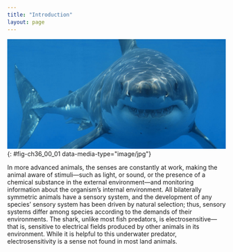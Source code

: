 ```yaml
---
title: "Introduction"
layout: page
---
```



<?cnx.eoc class="summary" title="Sections Summary"?>

<?cnx.eoc class="art-exercise" title="Art Connections"?>

<?cnx.eoc class="multiple-choice" title="Multiple Choice"?>

<?cnx.eoc class="free-response" title="Free Response"?>

 ![Photo shows a shark swimming toward the camera.](../resources/Figure_36_00_01.jpg "This shark uses its senses of sight, vibration (lateral-line system), and smell to hunt, but it also relies on its ability to sense the electric fields of prey, a sense not present in most land animals. (credit: modification of work by Hermanus Backpackers Hostel, South Africa)"){: #fig-ch36_00_01 data-media-type="image/jpg"}

In more advanced animals, the senses are constantly at work, making the animal aware of stimuli—such as light, or sound, or the presence of a chemical substance in the external environment—and monitoring information about the organism’s internal environment. All bilaterally symmetric animals have a sensory system, and the development of any species’ sensory system has been driven by natural selection; thus, sensory systems differ among species according to the demands of their environments. The shark, unlike most fish predators, is electrosensitive—that is, sensitive to electrical fields produced by other animals in its environment. While it is helpful to this underwater predator, electrosensitivity is a sense not found in most land animals.

